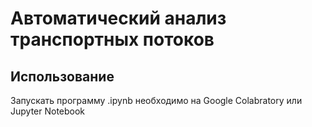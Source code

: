 # Автоматический анализ транспортных потоков

## Использование

Запускать программу .ipynb необходимо на Google Colabratory или Jupyter Notebook
